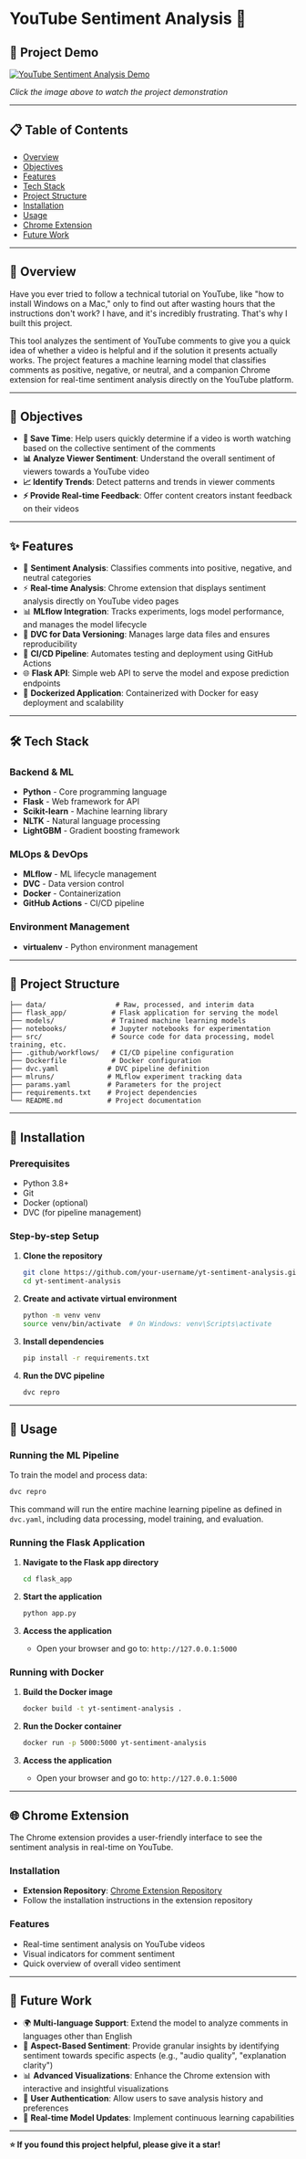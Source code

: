 # YouTube Sentiment Analysis 🚀

<!-- Replace YOUR_VIDEO_ID with your actual YouTube video ID -->
<!-- The video ID is the part after "v=" in your YouTube URL -->
<!-- Example: https://www.youtube.com/watch?v=dQw4w9WgXcQ -> Video ID is "dQw4w9WgXcQ" -->

## 🎥 Project Demo

[![YouTube Sentiment Analysis Demo](https://img.youtube.com/vi/YVju3f0Rd2s/maxresdefault.jpg)](https://www.youtube.com/watch?v=YVju3f0Rd2s)

*Click the image above to watch the project demonstration*

---

## 📋 Table of Contents

- [Overview](#overview)
- [Objectives](#objectives)
- [Features](#features)
- [Tech Stack](#tech-stack)
- [Project Structure](#project-structure)
- [Installation](#installation)
- [Usage](#usage)
- [Chrome Extension](#chrome-extension)
- [Future Work](#future-work)


---

## 🌟 Overview

Have you ever tried to follow a technical tutorial on YouTube, like "how to install Windows on a Mac," only to find out after wasting hours that the instructions don't work? I have, and it's incredibly frustrating. That's why I built this project.

This tool analyzes the sentiment of YouTube comments to give you a quick idea of whether a video is helpful and if the solution it presents actually works. The project features a machine learning model that classifies comments as positive, negative, or neutral, and a companion Chrome extension for real-time sentiment analysis directly on the YouTube platform.

---

## 🎯 Objectives

- **💾 Save Time**: Help users quickly determine if a video is worth watching based on the collective sentiment of the comments
- **📊 Analyze Viewer Sentiment**: Understand the overall sentiment of viewers towards a YouTube video
- **📈 Identify Trends**: Detect patterns and trends in viewer comments
- **⚡ Provide Real-time Feedback**: Offer content creators instant feedback on their videos

---

## ✨ Features

- 🎯 **Sentiment Analysis**: Classifies comments into positive, negative, and neutral categories
- ⚡ **Real-time Analysis**: Chrome extension that displays sentiment analysis directly on YouTube video pages
- 📊 **MLflow Integration**: Tracks experiments, logs model performance, and manages the model lifecycle
- 🔄 **DVC for Data Versioning**: Manages large data files and ensures reproducibility
- 🚀 **CI/CD Pipeline**: Automates testing and deployment using GitHub Actions
- 🌐 **Flask API**: Simple web API to serve the model and expose prediction endpoints
- 🐳 **Dockerized Application**: Containerized with Docker for easy deployment and scalability

---

## 🛠️ Tech Stack

### Backend & ML
- **Python** - Core programming language
- **Flask** - Web framework for API
- **Scikit-learn** - Machine learning library
- **NLTK** - Natural language processing
- **LightGBM** - Gradient boosting framework

### MLOps & DevOps
- **MLflow** - ML lifecycle management
- **DVC** - Data version control
- **Docker** - Containerization
- **GitHub Actions** - CI/CD pipeline

### Environment Management
- **virtualenv** - Python environment management

---

## 📂 Project Structure

```
├── data/                 # Raw, processed, and interim data
├── flask_app/           # Flask application for serving the model
├── models/              # Trained machine learning models
├── notebooks/           # Jupyter notebooks for experimentation
├── src/                 # Source code for data processing, model training, etc.
├── .github/workflows/   # CI/CD pipeline configuration
├── Dockerfile           # Docker configuration
├── dvc.yaml            # DVC pipeline definition
├── mlruns/             # MLflow experiment tracking data
├── params.yaml         # Parameters for the project
├── requirements.txt    # Project dependencies
└── README.md           # Project documentation
```

---

## 🚀 Installation

### Prerequisites

- Python 3.8+
- Git
- Docker (optional)
- DVC (for pipeline management)

### Step-by-step Setup

1. **Clone the repository**
   ```bash
   git clone https://github.com/your-username/yt-sentiment-analysis.git
   cd yt-sentiment-analysis
   ```

2. **Create and activate virtual environment**
   ```bash
   python -m venv venv
   source venv/bin/activate  # On Windows: venv\Scripts\activate
   ```

3. **Install dependencies**
   ```bash
   pip install -r requirements.txt
   ```

4. **Run the DVC pipeline**
   ```bash
   dvc repro
   ```

---

## 📖 Usage

### Running the ML Pipeline

To train the model and process data:

```bash
dvc repro
```

This command will run the entire machine learning pipeline as defined in `dvc.yaml`, including data processing, model training, and evaluation.

### Running the Flask Application

1. **Navigate to the Flask app directory**
   ```bash
   cd flask_app
   ```

2. **Start the application**
   ```bash
   python app.py
   ```

3. **Access the application**
   - Open your browser and go to: `http://127.0.0.1:5000`

### Running with Docker

1. **Build the Docker image**
   ```bash
   docker build -t yt-sentiment-analysis .
   ```

2. **Run the Docker container**
   ```bash
   docker run -p 5000:5000 yt-sentiment-analysis
   ```

3. **Access the application**
   - Open your browser and go to: `http://127.0.0.1:5000`

---

## 🌐 Chrome Extension

The Chrome extension provides a user-friendly interface to see the sentiment analysis in real-time on YouTube.

### Installation
- **Extension Repository**: [Chrome Extension Repository](https://github.com/your-username/your-chrome-extension-repo)
- Follow the installation instructions in the extension repository

### Features
- Real-time sentiment analysis on YouTube videos
- Visual indicators for comment sentiment
- Quick overview of overall video sentiment


---

## 🔮 Future Work

- 🌍 **Multi-language Support**: Extend the model to analyze comments in languages other than English
- 🎯 **Aspect-Based Sentiment**: Provide granular insights by identifying sentiment towards specific aspects (e.g., "audio quality", "explanation clarity")
- 📊 **Advanced Visualizations**: Enhance the Chrome extension with interactive and insightful visualizations
- 👤 **User Authentication**: Allow users to save analysis history and preferences
- 🤖 **Real-time Model Updates**: Implement continuous learning capabilities

---



**⭐ If you found this project helpful, please give it a star!**